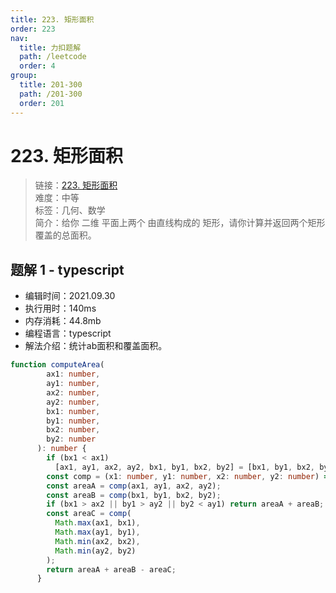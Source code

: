 ```yaml
---
title: 223. 矩形面积
order: 223
nav:
  title: 力扣题解
  path: /leetcode
  order: 4
group:
  title: 201-300
  path: /201-300
  order: 201
---
```


# 223. 矩形面积
    
> 链接：[223. 矩形面积](https://leetcode-cn.com/problems/rectangle-area/)  
> 难度：中等  
> 标签：几何、数学  
> 简介：给你 二维 平面上两个 由直线构成的 矩形，请你计算并返回两个矩形覆盖的总面积。
      
## 题解 1 - typescript
- 编辑时间：2021.09.30
- 执行用时：140ms
- 内存消耗：44.8mb
- 编程语言：typescript
- 解法介绍：统计ab面积和覆盖面积。
```typescript
function computeArea(
        ax1: number,
        ay1: number,
        ax2: number,
        ay2: number,
        bx1: number,
        by1: number,
        bx2: number,
        by2: number
      ): number {
        if (bx1 < ax1)
          [ax1, ay1, ax2, ay2, bx1, by1, bx2, by2] = [bx1, by1, bx2, by2, ax1, ay1, ax2, ay2];
        const comp = (x1: number, y1: number, x2: number, y2: number) => (x2 - x1) * (y2 - y1);
        const areaA = comp(ax1, ay1, ax2, ay2);
        const areaB = comp(bx1, by1, bx2, by2);
        if (bx1 > ax2 || by1 > ay2 || by2 < ay1) return areaA + areaB;
        const areaC = comp(
          Math.max(ax1, bx1),
          Math.max(ay1, by1),
          Math.min(ax2, bx2),
          Math.min(ay2, by2)
        );
        return areaA + areaB - areaC;
      }
```

      